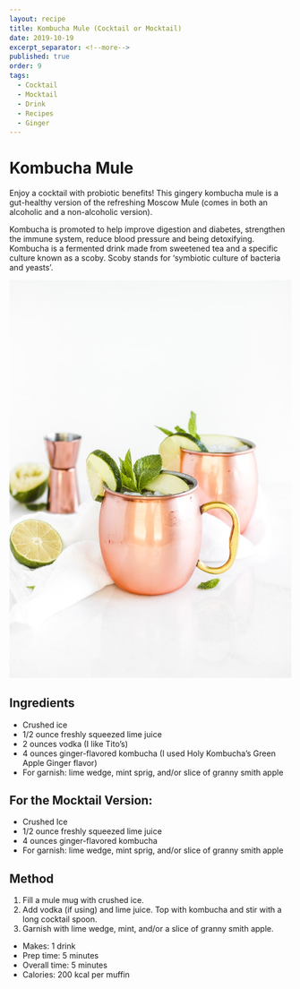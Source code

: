 ```yaml
---
layout: recipe
title: Kombucha Mule (Cocktail or Mocktail)
date: 2019-10-19
excerpt_separator: <!--more-->
published: true
order: 9
tags:
  - Cocktail
  - Mocktail
  - Drink
  - Recipes
  - Ginger
---
```


# Kombucha Mule

Enjoy a cocktail with probiotic benefits! This gingery kombucha mule is a gut-healthy version of the refreshing Moscow Mule (comes in both an alcoholic and a non-alcoholic version).

Kombucha is promoted to help improve digestion and diabetes, strengthen the immune system, reduce blood pressure and being detoxifying. Kombucha is a fermented drink made from sweetened tea and a specific culture known as a scoby. Scoby stands for ‘symbiotic culture of bacteria and yeasts’.

<!--more-->

[![Kombucha Mule ](/_uploads/kombuchamule.jpg)](/_uploads/kombuchamule.jpg)

## Ingredients

- Crushed ice
- 1/2 ounce freshly squeezed lime juice
- 2 ounces vodka (I like Tito’s)
- 4 ounces ginger-flavored kombucha (I used Holy Kombucha’s Green Apple Ginger flavor)
- For garnish: lime wedge, mint sprig, and/or slice of granny smith apple

## For the Mocktail Version:
- Crushed Ice
- 1/2 ounce freshly squeezed lime juice
- 4 ounces ginger-flavored kombucha
- For garnish: lime wedge, mint sprig, and/or slice of granny smith apple

## Method

1. Fill a mule mug with crushed ice.
2. Add vodka (if using) and lime juice. Top with kombucha and stir with a long cocktail spoon.
3. Garnish with lime wedge, mint, and/or a slice of granny smith apple.

- Makes: 1 drink
- Prep time: 5 minutes
- Overall time: 5 minutes
- Calories: 200 kcal per muffin
